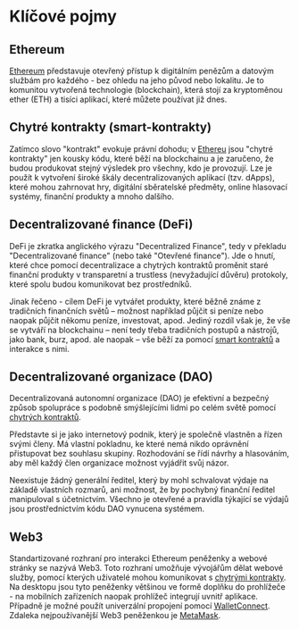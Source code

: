 # Klíčové pojmy

## Ethereum

[Ethereum](https://ethereum.org/) představuje otevřený přístup k digitálním penězům a datovým službám pro každého - bez ohledu na jeho původ nebo lokalitu. Je to komunitou vytvořená technologie \(blockchain\), která stojí za kryptoměnou ether \(ETH\) a tisíci aplikací, které můžete používat již dnes.

## Chytré kontrakty \(smart-kontrakty\)

Zatímco slovo "kontrakt" evokuje právní dohodu; v [Ethereu](klicove-pojmy.md#ethereum) jsou "chytré kontrakty" jen kousky kódu, které běží na blockchainu a je zaručeno, že budou produkovat stejný výsledek pro všechny, kdo je provozují. Lze je použít k vytvoření široké škály decentralizovaných aplikací \(tzv. dApps\), které mohou zahrnovat hry, digitální sběratelské předměty, online hlasovací systémy, finanční produkty a mnoho dalšího.

## Decentralizované finance \(DeFi\)

DeFi je zkratka anglického výrazu "Decentralized Finance", tedy v překladu "Decentralizované finance" \(nebo také "Otevřené finance"\). Jde o hnutí, které chce pomocí decentralizace a chytrých kontraktů proměnit staré finanční produkty v transparetní a trustless \(nevyžadující důvěru\) protokoly, které spolu budou komunikovat bez prostředníků.

Jinak řečeno - cílem DeFi je vytvářet produkty, které běžně známe z tradičních finančních světů – možnost například půjčit si peníze nebo naopak půjčit někomu peníze, investovat, apod. Jediný rozdíl však je, že vše se vytváří na blockchainu – není tedy třeba tradičních postupů a nástrojů, jako bank, burz, apod. ale naopak – vše běží za pomocí [smart kontraktů](klicove-pojmy.md#chytre-kontrakty-smart-kontrakty) a interakce s nimi.

## Decentralizované organizace \(DAO\)

Decentralizovaná autonomní organizace \(DAO\) je efektivní a bezpečný způsob spolupráce s podobně smýšlejícími lidmi po celém světě pomocí [chytrých kontraktů](klicove-pojmy.md#chytre-kontrakty-smart-kontrakty).

Představte si je jako internetový podnik, který je společně vlastněn a řízen svými členy. Má vlastní pokladnu, ke které nemá nikdo oprávnění přistupovat bez souhlasu skupiny. Rozhodování se řídí návrhy a hlasováním, aby měl každý člen organizace možnost vyjádřit svůj názor.

Neexistuje žádný generální ředitel, který by mohl schvalovat výdaje na základě vlastních rozmarů, ani možnost, že by pochybný finanční ředitel manipuloval s účetnictvím. Všechno je otevřené a pravidla týkající se výdajů jsou prostřednictvím kódu DAO vynucena systémem.

## Web3

Standartizované rozhraní pro interakci Ethereum peněženky a webové stránky se nazývá Web3. Toto rozhraní umožňuje vývojářům dělat webové služby, pomocí kterých uživatelé mohou komunikovat s [chytrými kontrakty](klicove-pojmy.md#chytre-kontrakty-smart-kontrakty). Na desktopu jsou tyto peněženky většinou ve formě doplňku do prohlížeče - na mobilních zařízeních naopak prohlížeč integrují uvnitř aplikace. Případně je možné použít univerzální propojení pomocí [WalletConnect](https://walletconnect.com/). Zdaleka nejpoužívanější Web3 peněženkou je [MetaMask](https://metamask.io/).



